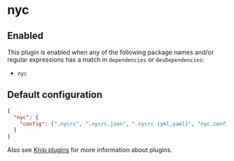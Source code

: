 # nyc

## Enabled

This plugin is enabled when any of the following package names and/or regular expressions has a match in `dependencies`
or `devDependencies`:

- `nyc`

## Default configuration

```json
{
  "nyc": {
    "config": [".nycrc", ".nycrc.json", ".nycrc.{yml,yaml}", "nyc.config.js"]
  }
}
```

Also see [Knip plugins][1] for more information about plugins.

[1]: https://github.com/webpro/knip/blob/next/README.md#plugins
